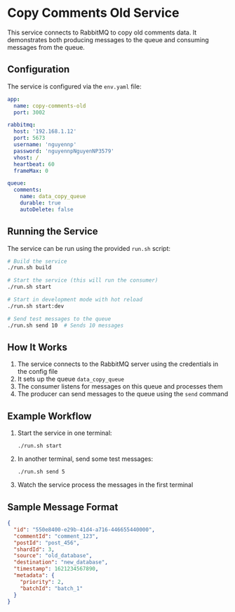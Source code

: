 # Copy Comments Old Service

This service connects to RabbitMQ to copy old comments data. It demonstrates both producing messages to the queue and consuming messages from the queue.

## Configuration

The service is configured via the `env.yaml` file:

```yaml
app:
  name: copy-comments-old
  port: 3002

rabbitmq:
  host: '192.168.1.12'
  port: 5673
  username: 'nguyennp'
  password: 'nguyennpNguyenNP3579'
  vhost: /
  heartbeat: 60
  frameMax: 0

queue:
  comments:
    name: data_copy_queue
    durable: true
    autoDelete: false
```

## Running the Service

The service can be run using the provided `run.sh` script:

```bash
# Build the service
./run.sh build

# Start the service (this will run the consumer)
./run.sh start

# Start in development mode with hot reload
./run.sh start:dev

# Send test messages to the queue
./run.sh send 10  # Sends 10 messages
```

## How It Works

1. The service connects to the RabbitMQ server using the credentials in the config file
2. It sets up the queue `data_copy_queue` 
3. The consumer listens for messages on this queue and processes them
4. The producer can send messages to the queue using the `send` command

## Example Workflow

1. Start the service in one terminal:
   ```
   ./run.sh start
   ```

2. In another terminal, send some test messages:
   ```
   ./run.sh send 5
   ```

3. Watch the service process the messages in the first terminal

## Sample Message Format

```json
{
  "id": "550e8400-e29b-41d4-a716-446655440000",
  "commentId": "comment_123",
  "postId": "post_456",
  "shardId": 3,
  "source": "old_database",
  "destination": "new_database",
  "timestamp": 1621234567890,
  "metadata": {
    "priority": 2,
    "batchId": "batch_1"
  }
}
``` 